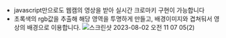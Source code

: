 - javascript만으로도 웹캠의 영상을 받아 실시간 크로마키 구현이 가능합니다
- 초록색의 rgb값을 추출해 해당 영역을 투명하게 만들고, 배경이미지와 겹쳐둬서 영상의 배경으로 이용합니다.
![스크린샷 2023-08-02 오전 11 07 05(2)](https://github.com/AngelaChaejung/Chroma-key-with-canvas-API/assets/120077192/c674d08d-4d60-4fc9-8683-4cd2651957c8)
